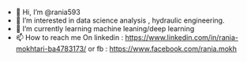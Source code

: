 - 👋 Hi, I’m @rania593
- 👀 I’m interested in data science analysis , hydraulic engineering.
- 🌱 I’m currently learning machine leaning/deep learning
- 📫 How to reach me 
On linkedin : https://www.linkedin.com/in/rania-mokhtari-ba4783173/
or fb : https://www.facebook.com/rania.mokh
<!---

rania593/rania593 is a ✨ special ✨ repository because its `README.md` (this file) appears on your GitHub profile.
You can click the Preview link to take a look at your changes.
--->
